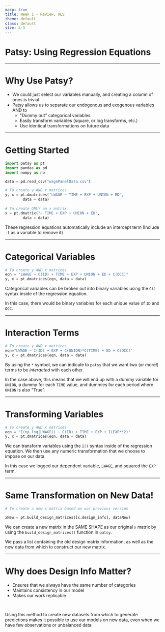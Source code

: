 ```yaml
---
marp: true
title: Week 1 - Review, OLS
theme: default
class: default
size: 4:3
---
```



# Patsy: Using Regression Equations

---

# Why Use Patsy?

- We could just select our variables manually, and creating a column of ones is trivial
- Patsy allows us to separate our endogenous and exogenous variables AND to
	- "Dummy out" categorical variables
	- Easily transform variables (square, or log transforms, etc.)
	- Use identical transformations on future data

---

# Getting Started

```python
import patsy as pt
import pandas as pd
import numpy as np

data = pd.read_csv("wagePanelData.csv")

# To create y AND x matrices
y, x = pt.dmatrices("LWAGE ~ TIME + EXP + UNION + ED", 
		data = data)
        
# To create ONLY an x matrix
x = pt.dmatrix("~ TIME + EXP + UNION + ED", 
		data = data)
```

These regression equations automatically include an intercept term (Include `-1` as a variable to remove it)

---

# Categorical Variables

```python
# To create y AND x matrices
eqn = "LWAGE ~ C(ID) + TIME + EXP + UNION + ED + C(OCC)"
y, x = pt.dmatrices(eqn, data = data)
```

Categorical variables can be broken out into binary variables using the `C()` syntax inside of the regression equation. 

In this case, there would be binary variables for each unique value of `ID` and `OCC`.

---

# Interaction Terms

```python
# To create y AND x matrices
eqn="LWAGE ~ C(ID) + EXP + C(UNION)*C(TIME) + ED + C(OCC)"
y, x = pt.dmatrices(eqn, data = data)
```

By using the `*` symbol, we can indicate to `patsy` that we want two (or more!) terms to be *interacted* with each other. 

In the case above, this means that we will end up with a dummy variable for `UNION`, a dummy for each `TIME` value, and dummies for each period where `UNION` is also "True".

---

# Transforming Variables

```python
# To create y AND x matrices
eqn = "I(np.log(LWAGE)) ~ C(ID) + TIME + EXP + I(EXP**2)"
y, x = pt.dmatrices(eqn, data = data)
```

We can transform variables using the `I()` syntax inside of the regression equation. We then use any numeric transformation that we choose to impose on our data. 

In this case we logged our dependent variable, `LWAGE`, and squared the `EXP` term.

---

# Same Transformation on New Data!

```python
# To create a new x matrix based on our previous version

xNew = pt.build_design_matrices([x.design_info], dataNew)
```

We can create a new matrix in the SAME SHAPE as our original `x` matrix by using the `build_design_matrices()` function in `patsy`. 

We pass a list containing the old design matrix information, as well as the new data from which to construct our new matrix.

---

# Why does Design Info Matter?

- Ensures that we always have the same number of categories
- Maintains consistency in our model
- Makes our work replicable

<br>

Using this method to create new datasets from which to generate predictions makes it possible to use our models on new data, even when we have few observations or unbalanced data